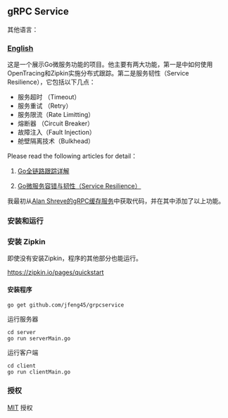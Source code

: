 ## gRPC Service

其他语言：
### **[English](README.md)**

这是一个展示Go微服务功能的项目。他主要有两大功能，第一是中如何使用OpenTracing和Zipkin实施分布式跟踪。第二是服务韧性（Service Resilience），它包括以下几点：
* 服务超时 （Timeout）
* 服务重试 （Retry）
* 服务限流（Rate Limitting）
* 熔断器 （Circuit Breaker）
* 故障注入（Fault Injection）
* 舱壁隔离技术（Bulkhead）

Please read the following articles for detail：

1. [Go全链路跟踪详解](https://zhuanlan.zhihu.com/p/79419529)

1. [Go微服务容错与韧性（Service Resilience）](https://zhuanlan.zhihu.com/p/81111394)

我最初从[Alan Shreve的gRPC缓存服务](https://about.sourcegraph.com/go/grpc-in-production-alan-shreve)中获取代码，并在其中添加了以上功能。

### 安装和运行

### 安装 Zipkin
即使没有安装Zipkin，程序的其他部分也能运行。

https://zipkin.io/pages/quickstart

#### 安装程序

```
go get github.com/jfeng45/grpcservice
```

运行服务器
```
cd server
go run serverMain.go
```
运行客户端
```
cd client
go run clientMain.go
```
### 授权

[MIT](LICENSE.txt) 授权



